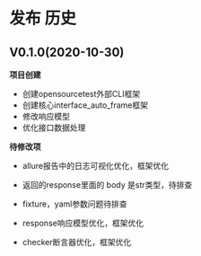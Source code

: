 # 发布 历史

## V0.1.0(2020-10-30)

**项目创建**

- 创建opensourcetest外部CLI框架
- 创建核心interface_auto_frame框架
- 修改响应模型
- 优化接口数据处理

**待修改项**

- allure报告中的日志可视化优化，框架优化
- 返回的response里面的 body 是str类型，待排查

- fixture，yaml参数问题待排查
- response响应模型优化，框架优化
- checker断言器优化，框架优化